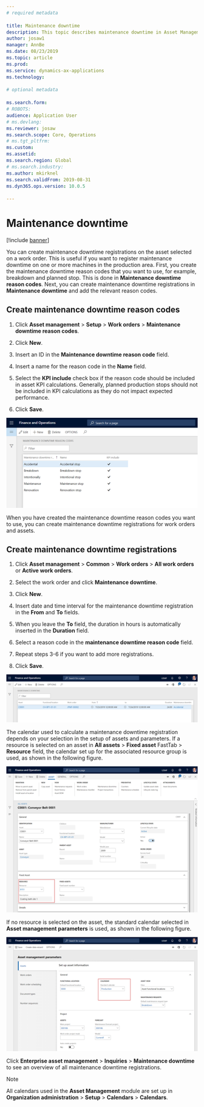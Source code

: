 ```yaml
---
# required metadata

title: Maintenance downtime
description: This topic describes maintenance downtime in Asset Management.
author: josaw1
manager: AnnBe
ms.date: 08/23/2019
ms.topic: article
ms.prod: 
ms.service: dynamics-ax-applications
ms.technology: 

# optional metadata

ms.search.form: 
# ROBOTS: 
audience: Application User
# ms.devlang: 
ms.reviewer: josaw
ms.search.scope: Core, Operations
# ms.tgt_pltfrm: 
ms.custom: 
ms.assetid: 
ms.search.region: Global
# ms.search.industry: 
ms.author: mkirknel
ms.search.validFrom: 2019-08-31
ms.dyn365.ops.version: 10.0.5

---
```


# Maintenance downtime


[!include [banner](../../includes/banner.md)]

 

You can create maintenance downtime registrations on the asset selected on a work order. This is useful if you want to register maintenance downtime on one or more machines in the production area. First, you create the maintenance downtime reason codes that you want to use, for example, breakdown and planned stop. This is done in **Maintenance downtime reason codes**. Next, you can create maintenance downtime registrations in **Maintenance downtime** and add the relevant reason codes.

## Create maintenance downtime reason codes

1. Click **Asset management** > **Setup** > **Work orders** > **Maintenance downtime reason codes**.

2. Click **New**.

3. Insert an ID in the **Maintenance downtime reason code** field.

4. Insert a name for the reason code in the **Name** field.

5. Select the **KPI include** check box if the reason code should be included in asset KPI calculations. Generally, planned production stops should not be included in KPI calculations as they do not impact expected performance.

6. Click **Save**.

![Figure 1](media/15-work-orders.png)


When you have created the maintenance downtime reason codes you want to use, you can create maintenance downtime registrations for work orders and assets.


## Create maintenance downtime registrations

1. Click **Asset management** > **Common** > **Work orders** > **All work orders** or **Active work orders**.

2. Select the work order and click **Maintenance downtime**.

3. Click **New**.

4. Insert date and time interval for the maintenance downtime registration in the **From** and **To** fields.

5. When you leave the **To** field, the duration in hours is automatically inserted in the **Duration** field.

6. Select a reason code in the **maintenance downtime reason code** field.

7. Repeat steps 3-6 if you want to add more registrations.

8. Click **Save**.


![Figure 2](media/16-work-orders.png)


The calendar used to calculate a maintenance downtime registration depends on your selection in the setup of assets and parameters. If a resource is selected on an asset in **All assets** > **Fixed asset** FastTab > **Resource** field, the calendar set up for the associated resource group is used, as shown in the following figure.

![Figure 3](media/17-work-orders.png)


If no resource is selected on the asset, the standard calendar selected in **Asset management parameters** is used, as shown in the following figure.

![Figure 4](media/18-work-orders.png)


Click **Enterprise asset management** > **Inquiries** > **Maintenance downtime** to see an overview of all maintenance downtime registrations.

>[!NOTE]
>All calendars used in the **Asset Management** module are set up in **Organization administration** > **Setup** > **Calendars** > **Calendars**.

